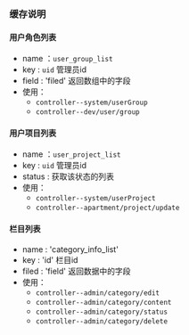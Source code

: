 ### 缓存说明

#### 用户角色列表

+ name ：`user_group_list`
+ key : `uid` 管理员id
+ field : 'filed' 返回数组中的字段
+ 使用：
  + `controller--system/userGroup`
  + `controller--dev/user/group`

#### 用户项目列表
+ name ：`user_project_list`
+ key : `uid` 管理员id
+ status : 获取该状态的列表
+ 使用：
  + `controller--system/userProject`
  + `controller--apartment/project/update`

#### 栏目列表
+ name : 'category_info_list'
+ key : 'id' 栏目id
+ filed : 'field' 返回数据中的字段
+ 使用：
  + `controller--admin/category/edit`
  + `controller--admin/category/content`
  + `controller--admin/category/status`
  + `controller--admin/category/delete`
